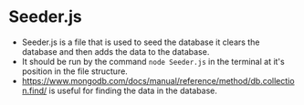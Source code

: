 # Seeder.js
- Seeder.js is a file that is used to seed the database it clears the database and then adds the data to the database.
- It should be run by the command `node Seeder.js` in the terminal at it's position in the file structure.
- https://www.mongodb.com/docs/manual/reference/method/db.collection.find/ is useful for finding the data in the database.
